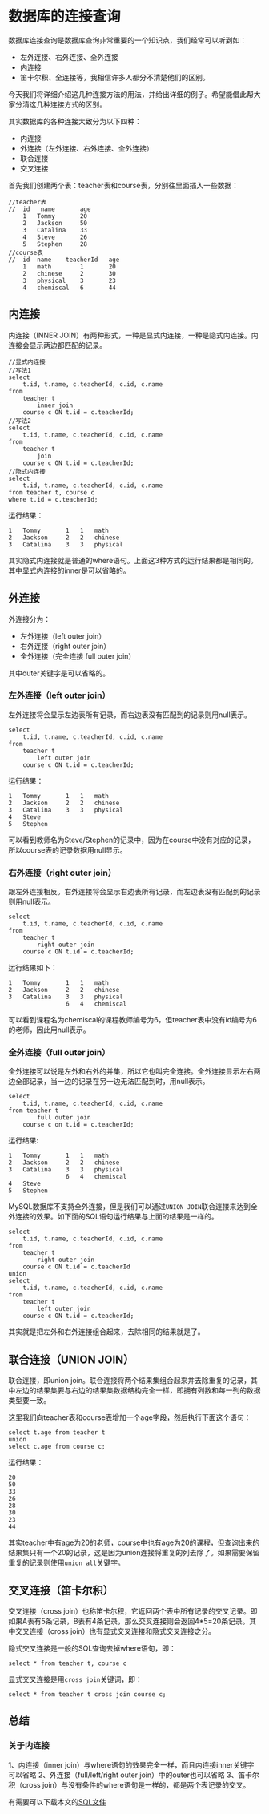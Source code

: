 # 数据库的连接查询

数据库连接查询是数据库查询非常重要的一个知识点，我们经常可以听到如：

- 左外连接、右外连接、全外连接
- 内连接
- 笛卡尔积、全连接等，我相信许多人都分不清楚他们的区别。

今天我们将详细介绍这几种连接方法的用法，并给出详细的例子。希望能借此帮大家分清这几种连接方式的区别。

其实数据库的各种连接大致分为以下四种：

- 内连接
- 外连接（左外连接、右外连接、全外连接）
- 联合连接
- 交叉连接

首先我们创建两个表：teacher表和course表，分别往里面插入一些数据：

```
//teacher表
//  id   name       age
    1   Tommy       20
    2   Jackson     50
    3   Catalina    33
    4   Steve       26
    5   Stephen     28
//course表
//  id  name	teacherId   age
    1   math        1       20
    2   chinese     2       30
    3   physical    3       23
    4   chemiscal   6       44
```

## 内连接 

内连接（INNER JOIN）有两种形式，一种是显式内连接，一种是隐式内连接。内连接会显示两边都匹配的记录。

```
//显式内连接
//写法1
select 
    t.id, t.name, c.teacherId, c.id, c.name
from
    teacher t
        inner join
    course c ON t.id = c.teacherId;
//写法2
select 
    t.id, t.name, c.teacherId, c.id, c.name
from
    teacher t
        join
    course c ON t.id = c.teacherId;
//隐式内连接
select 
    t.id, t.name, c.teacherId, c.id, c.name
from teacher t, course c
where t.id = c.teacherId;
```

运行结果：

```
1	Tommy		1	1	math
2	Jackson		2	2	chinese
3	Catalina	3	3	physical
```

其实隐式内连接就是普通的where语句。上面这3种方式的运行结果都是相同的。其中显式内连接的inner是可以省略的。

## 外连接

外连接分为：
- 左外连接（left outer join）
- 右外连接（right outer join）
- 全外连接（完全连接  full outer join）

其中outer关键字是可以省略的。

### 左外连接（left outer join）

左外连接将会显示左边表所有记录，而右边表没有匹配到的记录则用null表示。

```
select 
    t.id, t.name, c.teacherId, c.id, c.name
from
    teacher t
        left outer join
    course c ON t.id = c.teacherId;
```

运行结果：

```
1	Tommy		1	1	math
2	Jackson		2	2	chinese
3	Catalina	3	3	physical
4	Steve			
5	Stephen			
```

可以看到教师名为Steve/Stephen的记录中，因为在course中没有对应的记录，所以course表的记录数据用null显示。

### 右外连接（right outer join）

跟左外连接相反。右外连接将会显示右边表所有记录，而左边表没有匹配到的记录则用null表示。 

```
select 
    t.id, t.name, c.teacherId, c.id, c.name
from
    teacher t
        right outer join
    course c ON t.id = c.teacherId;
```

运行结果如下：

```
1	Tommy		1	1	math
2	Jackson		2	2	chinese
3	Catalina	3	3	physical
				6	4	chemiscal
```

可以看到课程名为chemiscal的课程教师编号为6，但teacher表中没有id编号为6的老师，因此用null表示。

### 全外连接（full outer join）

全外连接可以说是左外和右外的并集，所以它也叫完全连接。全外连接显示左右两边全部记录，当一边的记录在另一边无法匹配到时，用null表示。

```
select 
    t.id, t.name, c.teacherId, c.id, c.name
from teacher t
        full outer join
    course c on t.id = c.teacherId; 
```

运行结果:

```
1   Tommy       1   1   math
2   Jackson     2   2   chinese
3   Catalina    3   3   physical
                6   4   chemiscal
4   Steve           
5   Stephen         
```

MySQL数据库不支持全外连接，但是我们可以通过`UNION JOIN`联合连接来达到全外连接的效果。如下面的SQL语句运行结果与上面的结果是一样的。

```
select 
    t.id, t.name, c.teacherId, c.id, c.name
from
    teacher t
        right outer join
    course c ON t.id = c.teacherId
union
select 
    t.id, t.name, c.teacherId, c.id, c.name
from
    teacher t
        left outer join
    course c ON t.id = c.teacherId;
```

其实就是把左外和右外连接组合起来，去除相同的结果就是了。       

## 联合连接（UNION JOIN）

联合连接，即union join。联合连接将两个结果集组合起来并去除重复的记录，其中左边的结果集要与右边的结果集数据结构完全一样，即拥有列数和每一列的数据类型要一致。

这里我们向teacher表和course表增加一个age字段，然后执行下面这个语句：

```
select t.age from teacher t
union
select c.age from course c;
```

运行结果：

```
20
50
33
26
28
30
23
44
```

其实teacher中有age为20的老师，course中也有age为20的课程，但查询出来的结果集只有一个20的记录，这是因为union连接将重复的列去除了。如果需要保留重复的记录则使用`union all`关键字。

## 交叉连接（笛卡尔积）

交叉连接（cross join）也称笛卡尔积，它返回两个表中所有记录的交叉记录。即如果A表有5条记录，B表有4条记录，那么交叉连接则会返回4*5=20条记录。其中交叉连接（cross join）也有显式交叉连接和隐式交叉连接之分。

隐式交叉连接是一般的SQL查询去掉where语句，即：

```
select * from teacher t, course c
```

显式交叉连接是用`cross join`关键词，即：

```
select * from teacher t cross join course c;
```

## 总结

### 关于内连接

1、内连接（inner join）与where语句的效果完全一样，而且内连接inner关键字可以省略
2、外连接（full/left/right outer join）中的outer也可以省略
3、笛卡尔积（cross join）与没有条件的where语句是一样的，都是两个表记录的交叉。

有需要可以下载本文的[SQL文件](db_join.sql)